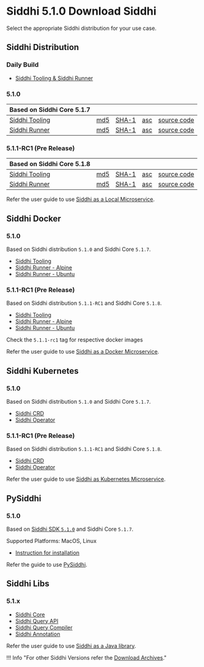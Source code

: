 # Siddhi 5.1.0 Download Siddhi

Select the appropriate Siddhi distribution for your use case. 

## Siddhi Distribution 

### **Daily Build**

<ul>
  <li><a target="_blank" href="https://wso2.org/jenkins/job/siddhi/job/siddhi-daily-build/">Siddhi Tooling & Siddhi Runner</a></li>
</ul>  

### **5.1.0**

Based on Siddhi Core 5.1.7 | &nbsp;      | &nbsp;  | &nbsp; |  &nbsp; |
------     | -----    | ----- | ----- | ----- |
[Siddhi Tooling](https://github.com/siddhi-io/distribution/releases/download/v5.1.0/siddhi-tooling-5.1.0.zip) | [md5](https://github.com/siddhi-io/distribution/releases/download/v5.1.0/siddhi-tooling-5.1.0.zip.md5) | [SHA-1](https://github.com/siddhi-io/distribution/releases/download/v5.1.0/siddhi-tooling-5.1.0.zip.sha1) | [asc](https://github.com/siddhi-io/distribution/releases/download/v5.1.0/siddhi-tooling-5.1.0.zip.asc) | [source code](https://github.com/siddhi-io/distribution/releases/tag/v5.1.0) 
[Siddhi Runner](https://github.com/siddhi-io/distribution/releases/download/v5.1.0/siddhi-runner-5.1.0.zip) | [md5](https://github.com/siddhi-io/distribution/releases/download/v5.1.0/siddhi-runner-5.1.0.zip.md5) | [SHA-1](https://github.com/siddhi-io/distribution/releases/download/v5.1.0/siddhi-runner-5.1.0.zip.sha1) | [asc](https://github.com/siddhi-io/distribution/releases/download/v5.1.0/siddhi-runner-5.1.0.zip.asc) | [source code](https://github.com/siddhi-io/distribution/releases/tag/v5.1.0)

### **5.1.1-RC1 (Pre Release)**

Based on Siddhi Core 5.1.8 | &nbsp;      | &nbsp;  | &nbsp; |  &nbsp; |
------     | -----    | ----- | ----- | ----- |
[Siddhi Tooling](https://github.com/siddhi-io/distribution/releases/download/v5.1.1-RC1/siddhi-tooling-5.1.1-RC1.zip) | [md5](https://github.com/siddhi-io/distribution/releases/download/v5.1.1-RC1/siddhi-tooling-5.1.1-RC1.zip.md5) | [SHA-1](https://github.com/siddhi-io/distribution/releases/download/v5.1.1-RC1/siddhi-tooling-5.1.1-RC1.zip.sha1) | [asc](https://github.com/siddhi-io/distribution/releases/download/v5.1.1-RC1/siddhi-tooling-5.1.1-RC1.zip.asc) | [source code](https://github.com/siddhi-io/distribution/releases/tag/v5.1.1-RC1) 
[Siddhi Runner](https://github.com/siddhi-io/distribution/releases/download/v5.1.1-RC1/siddhi-runner-5.1.1-RC1.zip) | [md5](https://github.com/siddhi-io/distribution/releases/download/v5.1.1-RC1/siddhi-runner-5.1.1-RC1.zip.md5) | [SHA-1](https://github.com/siddhi-io/distribution/releases/download/v5.1.1-RC1/siddhi-runner-5.1.1-RC1.zip.sha1) | [asc](https://github.com/siddhi-io/distribution/releases/download/v5.1.1-RC1/siddhi-runner-5.1.1-RC1.zip.asc) | [source code](https://github.com/siddhi-io/distribution/releases/tag/v5.1.1-RC1)

Refer the user guide to use [Siddhi as a Local Microservice](../docs/siddhi-as-a-local-microservice/).

## Siddhi Docker

### **5.1.0**

Based on Siddhi distribution `5.1.0` and Siddhi Core `5.1.7`.

* [Siddhi Tooling](https://hub.docker.com/r/siddhiio/siddhi-tooling) 
* [Siddhi Runner - Alpine](https://hub.docker.com/r/siddhiio/siddhi-runner-alpine) 
* [Siddhi Runner - Ubuntu](https://hub.docker.com/r/siddhiio/siddhi-runner-ubuntu)

### **5.1.1-RC1 (Pre Release)**

Based on Siddhi distribution `5.1.1-RC1` and Siddhi Core `5.1.8`.

* [Siddhi Tooling](https://hub.docker.com/r/siddhiio/siddhi-tooling) 
* [Siddhi Runner - Alpine](https://hub.docker.com/r/siddhiio/siddhi-runner-alpine) 
* [Siddhi Runner - Ubuntu](https://hub.docker.com/r/siddhiio/siddhi-runner-ubuntu)

Check the `5.1.1-rc1` tag for respective docker images

Refer the user guide to use [Siddhi as a Docker Microservice](../docs/siddhi-as-a-docker-microservice/).

## Siddhi Kubernetes 

### **5.1.0**

Based on Siddhi distribution `5.1.0` and Siddhi Core `5.1.7`.

* [Siddhi CRD](https://github.com/siddhi-io/siddhi-operator/releases/download/v0.2.0/00-prereqs.yaml)
* [Siddhi Operator](https://github.com/siddhi-io/siddhi-operator/releases/download/v0.2.0/01-siddhi-operator.yaml)

### **5.1.1-RC1 (Pre Release)**

Based on Siddhi distribution `5.1.1-RC1` and Siddhi Core `5.1.8`.

* [Siddhi CRD](https://github.com/siddhi-io/siddhi-operator/releases/download/v0.2.1-rc1/00-prereqs.yaml)
* [Siddhi Operator](https://github.com/siddhi-io/siddhi-operator/releases/download/v0.2.1-rc1/01-siddhi-operator.yaml)

Refer the user guide to use [Siddhi as Kubernetes Microservice](../docs/siddhi-as-a-kubernetes-microservice/).

## PySiddhi

### **5.1.0** 

Based on [Siddhi SDK `5.1.0`](https://github.com/siddhi-io/siddhi-sdk/releases/download/v5.1.0/siddhi-sdk-5.1.0.zip) and Siddhi Core `5.1.7`.

Supported Platforms: MacOS, Linux

* [Instruction for installation](https://siddhi-io.github.io/PySiddhi/Installation-Guide/) 

Refer the guide to use [PySiddhi](https://siddhi-io.github.io/PySiddhi/#quick-demo).

## Siddhi Libs 

### **5.1.x** 

* [Siddhi Core](https://mvnrepository.com/artifact/io.siddhi/siddhi-core)
* [Siddhi Query API](https://mvnrepository.com/artifact/io.siddhi/siddhi-query-api)
* [Siddhi Query Compiler](https://mvnrepository.com/artifact/io.siddhi/siddhi-annotations)
* [Siddhi Annotation](https://mvnrepository.com/artifact/io.siddhi/siddhi-query-compiler)

Refer the user guide to use [Siddhi as a Java library](../docs/siddhi-as-a-java-library/).

!!! Info "For other Siddhi Versions refer the [Download Archives](../../versions/)."
